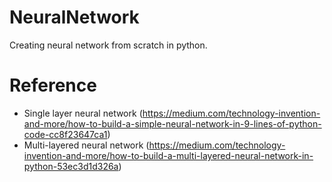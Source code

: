 # NeuralNetwork
Creating neural network from scratch in python.

# Reference
* Single layer neural network (https://medium.com/technology-invention-and-more/how-to-build-a-simple-neural-network-in-9-lines-of-python-code-cc8f23647ca1)
* Multi-layered neural network (https://medium.com/technology-invention-and-more/how-to-build-a-multi-layered-neural-network-in-python-53ec3d1d326a)
